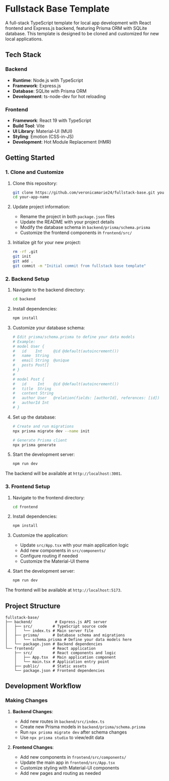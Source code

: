 # Fullstack Base Template

A full-stack TypeScript template for local app development with React frontend and Express.js backend, featuring Prisma ORM with SQLite database. This template is designed to be cloned and customized for new local applications.

## Tech Stack

### Backend
- **Runtime**: Node.js with TypeScript
- **Framework**: Express.js
- **Database**: SQLite with Prisma ORM
- **Development**: ts-node-dev for hot reloading

### Frontend
- **Framework**: React 19 with TypeScript
- **Build Tool**: Vite
- **UI Library**: Material-UI (MUI)
- **Styling**: Emotion (CSS-in-JS)
- **Development**: Hot Module Replacement (HMR)

## Getting Started

### 1. Clone and Customize

1. Clone this repository:
   ```bash
   git clone https://github.com/veronicamarie24/fullstack-base.git your-app-name
   cd your-app-name
   ```

2. Update project information:
   - Rename the project in both `package.json` files
   - Update the README with your project details
   - Modify the database schema in `backend/prisma/schema.prisma`
   - Customize the frontend components in `frontend/src/`

3. Initialize git for your new project:
   ```bash
   rm -rf .git
   git init
   git add .
   git commit -m "Initial commit from fullstack base template"
   ```

### 2. Backend Setup

1. Navigate to the backend directory:
   ```bash
   cd backend
   ```

2. Install dependencies:
   ```bash
   npm install
   ```

3. Customize your database schema:
   ```bash
   # Edit prisma/schema.prisma to define your data models
   # Example:
   # model User {
   #   id    Int     @id @default(autoincrement())
   #   name  String
   #   email String  @unique
   #   posts Post[]
   # }
   # 
   # model Post {
   #   id     Int    @id @default(autoincrement())
   #   title  String
   #   content String
   #   author User   @relation(fields: [authorId], references: [id])
   #   authorId Int
   # }
   ```

4. Set up the database:
   ```bash
   # Create and run migrations
   npx prisma migrate dev --name init
   
   # Generate Prisma client
   npx prisma generate
   ```

5. Start the development server:
   ```bash
   npm run dev
   ```

The backend will be available at `http://localhost:3001`.

### 3. Frontend Setup

1. Navigate to the frontend directory:
   ```bash
   cd frontend
   ```

2. Install dependencies:
   ```bash
   npm install
   ```

3. Customize the application:
   - Update `src/App.tsx` with your main application logic
   - Add new components in `src/components/`
   - Configure routing if needed
   - Customize the Material-UI theme

4. Start the development server:
   ```bash
   npm run dev
   ```

The frontend will be available at `http://localhost:5173`.

## Project Structure

```
fullstack-base/
├── backend/          # Express.js API server
│   ├── src/         # TypeScript source code
│   │   └── index.ts # Main server file
│   ├── prisma/      # Database schema and migrations
│   │   └── schema.prisma # Define your data models here
│   └── package.json # Backend dependencies
└── frontend/        # React application
    ├── src/         # React components and logic
    │   ├── App.tsx  # Main application component
    │   └── main.tsx # Application entry point
    ├── public/      # Static assets
    └── package.json # Frontend dependencies
```

## Development Workflow

### Making Changes

1. **Backend Changes**:
   - Add new routes in `backend/src/index.ts`
   - Create new Prisma models in `backend/prisma/schema.prisma`
   - Run `npx prisma migrate dev` after schema changes
   - Use `npx prisma studio` to view/edit data

2. **Frontend Changes**:
   - Add new components in `frontend/src/components/`
   - Update the main app in `frontend/src/App.tsx`
   - Customize styling with Material-UI components
   - Add new pages and routing as needed